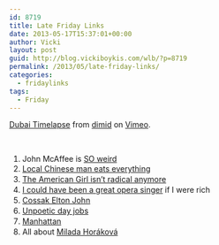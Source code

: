 ```yaml
---
id: 8719
title: Late Friday Links
date: 2013-05-17T15:37:01+00:00
author: Vicki
layout: post
guid: http://blog.vickiboykis.com/wlb/?p=8719
permalink: /2013/05/late-friday-links/
categories:
  - fridaylinks
tags:
  - Friday
---
```

[Dubai Timelapse](http://vimeo.com/65888557) from [dimid](http://vimeo.com/user1232595) on [Vimeo](http://vimeo.com).

&nbsp;

<span style="line-height: 13px;"><span style="line-height: 13px;"></span></span>

  1. John McAffee is <a href="http://features.slashdot.org/story/13/05/07/2017203/interview-john-mcafee-answers-your-questions" target="_blank">SO weird</a>
  2. <a style="line-height: 19px;" href="http://www.latimes.com/news/local/la-me-chinese-eater-20130422-dto,0,6902048.htmlstory" target="_blank">Local Chinese man eats everything</a>
  3. <a style="line-height: 19px;" href="http://www.theatlantic.com/sexes/archive/2013/04/american-girls-arent-radical-anymore/275199/" target="_blank">The American Girl isn&#8217;t radical anymore</a>
  4. <a style="line-height: 19px;" href="http://thebillfold.com/2013/05/i-could-have-been-a-great-opera-singer-if-i-were-rich/" target="_blank">I could have been a great opera singer</a> <span style="line-height: 19px;">if I were rich</span>
  5. <a style="line-height: 19px;" href="http://kcmeesha.com/2013/05/06/communists-to-elton-john-when-in-cossack-land-dress-as-cossacks-do" target="_blank">Cossak Elton John</a>
  6. <a style="line-height: 19px;" href="http://www.theparisreview.org/blog/2013/05/02/unpoetic-day-jobs-and-other-news" target="_blank">Unpoetic day jobs</a>
  7. <a style="line-height: 19px;" href="http://marginalrevolution.com/marginalrevolution/2013/05/markets-in-everything-the-culture-that-is-manhattan.html" target="_blank">Manhattan</a>
  8. <span style="line-height: 19px;">All about </span><a style="line-height: 19px;" href="http://www.metafilter.com/128165/I-go-with-my-head-held-high-One-also-has-to-know-how-to-lose" target="_blank">Milada Horáková</a>

&nbsp;